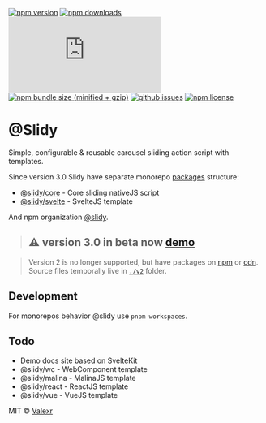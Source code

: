 [![npm version](https://img.shields.io/npm/v/@slidy/core)](https://www.npmjs.com/package/@slidy/core)
[![npm downloads](https://img.shields.io/npm/dt/@slidy/core)](https://www.npmjs.com/package/@slidy/core)
[![github size](https://img.shields.io/github/size/valexr/slidy/packages/core/src/slidy.ts)](https://github.com/Valexr/slidy/blob/master/packages/core/src/slidy.ts)
[![npm bundle size (minified + gzip)](https://img.shields.io/bundlephobia/minzip/@slidy/core)](https://bundlephobia.com/package/@slidy/core)
[![github issues](https://img.shields.io/github/issues/valexr/slidy)](https://github.com/Valexr/slidy/issues)
[![npm license](https://img.shields.io/npm/l/@slidy/core)](https://www.npmjs.com/package/@slidy/core)

# @Slidy

Simple, configurable & reusable carousel sliding action script with templates.

Since version 3.0 Slidy have separate monorepo [packages](https://github.com/Valexr/slidy/tree/master/packages) structure:
- [@slidy/core](https://github.com/Valexr/slidy/tree/master/packages/core) - Core sliding nativeJS script
- [@slidy/svelte](https://github.com/Valexr/slidy/tree/master/packages/svelte) - SvelteJS template

And npm organization [@slidy](https://www.npmjs.com/org/slidy).

> ## ⚠️ version 3.0 in beta now [demo](https://svelte.dev/repl/8edad715f4054a20ac9b43af28b17083)

> Version 2 is no longer supported, but have packages on [npm](https://www.npmjs.com/package/svelte-slidy) or [cdn](https://unpkg.com/browse/svelte-slidy@2.8.7/). Source files temporally live in [`./v2`](https://github.com/Valexr/slidy/tree/master/v2) folder.

## Development

For monorepos behavior @slidy use `pnpm workspaces`.

## Todo

- Demo docs site based on SvelteKit
- @slidy/wc - WebComponent template
- @slidy/malina - MalinaJS template
- @slidy/react - ReactJS template
- @slidy/vue - VueJS template

MIT &copy; [Valexr](https://github.com/Valexr)

